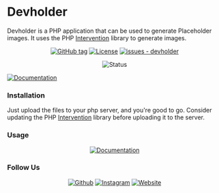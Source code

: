 # Devholder


Devholder is a PHP application that can be used to generate Placeholder images. It uses the PHP [Intervention](https://github.com/Intervention/image) library to generate images.

<div align="center">
     
[![GitHub tag](https://img.shields.io/github/tag/codersikarwar/devholder?include_prereleases=&sort=semver&color=blue)](https://github.com/codersikarwar/devholder/releases/)
[![License](https://img.shields.io/badge/License-MIT-blue)](#license)
[![issues - devholder](https://img.shields.io/github/issues/codersikarwar/devholder)](https://github.com/codersikarwar/devholder/issues)

![Status](https://img.shields.io/badge/Maintained%3F-yes-green.svg)

</div>

[![Documentation](https://img.shields.io/badge/Live-Preview-informational?logo=&style=for-the-badge&logoColor=333333&color=008575&labelColor=383838)](https://devholder.us.to)


### Installation

Just upload the files to your php server, and you're good to go. Consider updating the PHP [Intervention](https://github.com/Intervention/image) library before uploading it to the server.
     
### Usage

<div align="center">

 [![Documentation](https://img.shields.io/badge/View-Documentation-informational?logo=&style=for-the-badge&logoColor=333333&color=008575&labelColor=383838)](https://codersikarwar.github.io/devholder)

</div>


### Follow Us
     
<div align="center">
     
[![Github](https://img.shields.io/badge/codersikarwar-383838?style=for-the-badge&logo=github&logoColor=white)](https://github.com/codersikarwar)
[![Instagram](https://img.shields.io/badge/bhoopendra.here-E4405F?style=for-the-badge&logo=instagram&logoColor=white)](https://instagram.com/bhoopendra.here)
[![Website](https://img.shields.io/badge/-Visit%20Website-FFA116?style=for-the-badge&logo=rss&logoColor=white)](https://codersikarwar.us.to)

</div>
